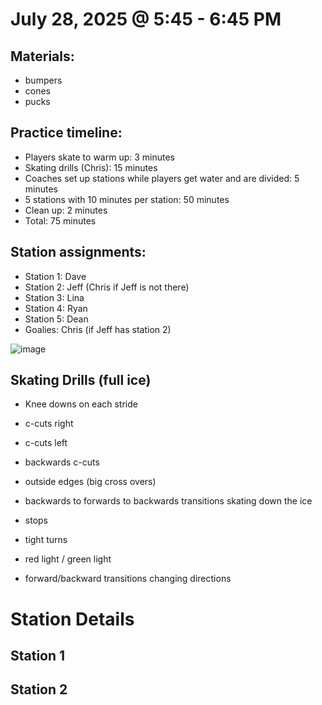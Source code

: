 
# July 28, 2025 @ 5:45 - 6:45 PM

## Materials:
- bumpers
- cones
- pucks

## Practice timeline:
- Players skate to warm up: 3 minutes
- Skating drills (Chris): 15 minutes
- Coaches set up stations while players get water and are divided: 5 minutes
- 5 stations with 10 minutes per station: 50 minutes
- Clean up: 2 minutes
- Total: 75 minutes

## Station assignments:
- Station 1: Dave
- Station 2: Jeff (Chris if Jeff is not there)
- Station 3: Lina
- Station 4: Ryan
- Station 5: Dean
- Goalies: Chris (if Jeff has station 2)


![image]()

## Skating Drills (full ice)
- Knee downs on each stride
- c-cuts right
- c-cuts left
- backwards c-cuts
- outside edges (big cross overs) 
- backwards to forwards to backwards transitions skating down the ice
- stops
- tight turns
- red light / green light

- forward/backward transitions changing directions


# Station Details

## Station 1


## Station 2





